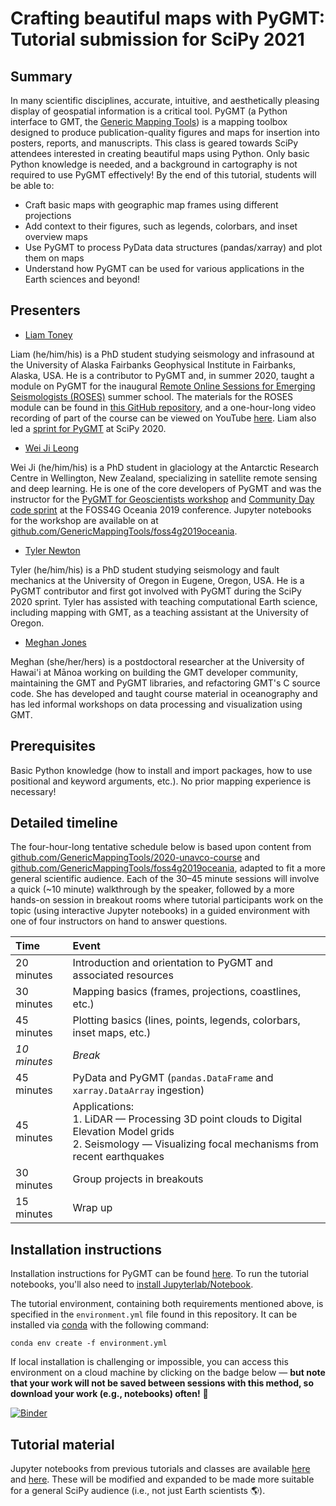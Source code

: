 # Crafting beautiful maps with PyGMT: Tutorial submission for SciPy 2021

<!--
**16 February 2021**  
Tutorial submission deadline

**30 April 2021**  
Tutorial speakers and schedule announced

**11 June 2021**  
Final submission of tutorial materials, software version numbers, and test
scripts

**12–13 July 2021**  
SciPy 2021 tutorials

From the
[SciPy webpage on tutorials](https://www.scipy2021.scipy.org/tutorials), the
following is required:
-->

## Summary

<!--
> A description of the tutorial, suitable for posting on the SciPy website for
  attendees to view. It should include the target audience, the expected level
  of knowledge prior to the class, and the goals of the class.
-->

In many scientific disciplines, accurate, intuitive, and aesthetically pleasing
display of geospatial information is a critical tool. PyGMT (a Python interface to
GMT, the [Generic Mapping Tools](https://www.generic-mapping-tools.org/)) is a mapping
toolbox designed to produce publication-quality figures and maps for insertion into
posters, reports, and manuscripts. This class is geared towards SciPy attendees
interested in creating beautiful maps using Python. Only basic Python knowledge is
needed, and a background in cartography is not required to use PyGMT effectively!
By the end of this tutorial, students will be able to:

* Craft basic maps with geographic map frames using different projections
* Add context to their figures, such as legends, colorbars, and inset overview maps
* Use PyGMT to process PyData data structures (pandas/xarray) and plot them on maps
* Understand how PyGMT can be used for various applications in the Earth sciences and
  beyond!
  
## Presenters

<!--
> A short bio of the presenter or team members, containing a description of
  past experiences as a trainer/teacher/speaker, and (ideally) links to videos
  of these experiences if available.
-->

* [Liam Toney](https://liam.earth/)

Liam (he/him/his) is a PhD student studying seismology and infrasound at the
University of Alaska Fairbanks Geophysical Institute in Fairbanks, Alaska, USA.
He is a contributor to PyGMT and, in summer 2020, taught a module on PyGMT for
the inaugural
[Remote Online Sessions for Emerging Seismologists (ROSES)](https://www.iris.edu/hq/inclass/course/roses)
summer school. The materials for the ROSES module can be found in
[this GitHub repository](https://github.com/fdannemanndugick/roses2020), and a
one-hour-long video recording of part of the course can be viewed on YouTube
[here](https://youtu.be/SSIGJEe0BIk). Liam also led a
[sprint for PyGMT](https://github.com/GenericMappingTools/pygmt/issues?q=label%3Ascipy-sprint)
at SciPy 2020.

* [Wei Ji Leong](https://github.com/weiji14)

Wei Ji (he/him/his) is a PhD student in glaciology at the Antarctic Research
Centre in Wellington, New Zealand, specializing in satellite remote sensing and
deep learning. He is one of the core developers of PyGMT and was the instructor
for the
[PyGMT for Geoscientists workshop](https://2019.foss4g-oceania.org/schedule/2019-11-12?sessionId=SPGUQV)
and [Community Day code sprint](https://2019.foss4g-oceania.org/community-day)
at the FOSS4G Oceania 2019 conference. Jupyter notebooks for the workshop are
available on at
[github.com/GenericMappingTools/foss4g2019oceania](https://github.com/GenericMappingTools/foss4g2019oceania).

* [Tyler Newton](http://tnewton.com/)

Tyler (he/him/his) is a PhD student studying seismology and fault mechanics at
the University of Oregon in Eugene, Oregon, USA. He is a PyGMT contributor and
first got involved with PyGMT during the SciPy 2020 sprint. Tyler has assisted with
teaching computational Earth science, including mapping with GMT, as a teaching
assistant at the University of Oregon. 

* [Meghan Jones]( https://github.com/meghanrjones)

Meghan (she/her/hers) is a postdoctoral researcher at the University of Hawai'i
at Mānoa working on building the GMT developer community, maintaining the GMT
and PyGMT libraries, and refactoring GMT's C source code. She has developed and
taught course material in oceanography and has led informal workshops on data
processing and visualization using GMT.

## Prerequisites

<!--
A list of prerequisite skills expected of attendees, so that participants can
  choose level appropriate tutorials.
-->

Basic Python knowledge (how to install and import packages, how to use positional
and keyword arguments, etc.). No prior mapping experience is necessary!

## Detailed timeline

<!--
> A more detailed outline of the tutorial content, including the duration of
  each part and exercise sessions. Please include a description of how you plan
  to make the tutorial hands-on.
-->
  
The four-hour-long tentative schedule below is based upon content from
[github.com/GenericMappingTools/2020-unavco-course](https://github.com/GenericMappingTools/2020-unavco-course)
and
[github.com/GenericMappingTools/foss4g2019oceania](https://github.com/GenericMappingTools/foss4g2019oceania),
adapted to fit a more general scientific audience. Each of the 30–45 minute sessions
will involve a quick (~10 minute) walkthrough by the speaker, followed by a more
hands-on session in breakout rooms where tutorial participants work on the topic
(using interactive Jupyter notebooks) in a guided environment with one of four
instructors on hand to answer questions.

| Time         | Event                                                                  |
|:-------------|:-----------------------------------------------------------------------|
| 20 minutes   | Introduction and orientation to PyGMT and associated resources         |
| 30 minutes   | Mapping basics (frames, projections, coastlines, etc.)                 |
| 45 minutes   | Plotting basics (lines, points, legends, colorbars, inset maps, etc.)  |
| *10 minutes* | *Break*                                                                |
| 45 minutes   | PyData and PyGMT (`pandas.DataFrame` and `xarray.DataArray` ingestion) |
| 45 minutes   | Applications: <br> 1. LiDAR — Processing 3D point clouds to Digital Elevation Model grids <br> 2. Seismology — Visualizing focal mechanisms from recent earthquakes |
| 30 minutes   | Group projects in breakouts                                            |
| 15 minutes   | Wrap up                                                                |

## Installation instructions

<!--
> Detailed installation instructions for various common Python environments so
  that attendees can have everything ready for participating before heading to
  SciPy.
-->

Installation instructions for PyGMT can be found
[here](https://www.pygmt.org/latest/install.html). To run the tutorial
notebooks, you'll also need to
[install Jupyterlab/Notebook](https://jupyter.org/install).

The tutorial environment, containing both requirements mentioned above, is specified
in the `environment.yml` file found in this repository. It can be installed via
[conda](https://docs.conda.io/en/latest/) with the following command:
```
conda env create -f environment.yml
```

If local installation is challenging or impossible, you can access this environment
on a cloud machine by clicking on the badge below — **but note that your work will
not be saved between sessions with this method, so download your work (e.g.,
notebooks) often!** 🚨

[![Binder](https://binder.pangeo.io/badge_logo.svg)](https://binder.pangeo.io/v2/gh/GenericMappingTools/scipy2021/main)

## Tutorial material

<!--
> If available, the tutorial notes, slides, exercise files, and IPython
  notebooks, even if they are preliminary.
-->

Jupyter notebooks from previous tutorials and classes are available
[here](https://github.com/GenericMappingTools/foss4g2019oceania) and
[here](https://github.com/fdannemanndugick/roses2020/tree/master/unit08).
These will be modified and expanded to be made more suitable for a general SciPy
audience (i.e., not just Earth scientists 🌎).
